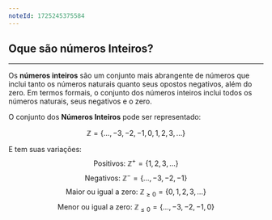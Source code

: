 ```yaml
---
noteId: 1725245375584
---
```

## Oque são números Inteiros?

---

Os **números inteiros** são um conjunto mais abrangente de números que inclui tanto os números naturais quanto seus opostos negativos, além do zero. Em termos formais, o conjunto dos números inteiros inclui todos os números naturais, seus negativos e o zero.

O conjunto dos **Números Inteiros** pode ser representado:

$$
\mathbb{Z} = \{ \ldots, -3, -2, -1, 0, 1, 2, 3, \ldots \}
$$

E tem suas variações:
$$
\text{Positivos: } \mathbb{Z}^+ = \{1, 2, 3, \ldots\}
$$
$$
\text{Negativos: } \mathbb{Z}^- = \{ \ldots, -3, -2, -1 \}
$$
$$
\text{Maior ou igual a zero: } \mathbb{Z}_{\geq 0} = \{0, 1, 2, 3, \ldots\}
$$
$$
\text{Menor ou igual a zero: } \mathbb{Z}_{\leq 0} = \{ \ldots, -3, -2, -1, 0 \}
$$
